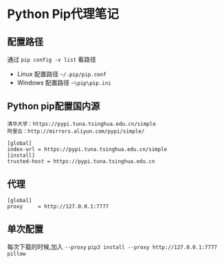 # Python Pip代理笔记


## 配置路径

通过 `pip config -v list` 看路径
* Linux 配置路径 `~/.pip/pip.conf`
* Windows 配置路径 `~\pip\pip.ini`

## Python pip配置国内源

```
清华大学：https://pypi.tuna.tsinghua.edu.cn/simple 
阿里云：http://mirrors.aliyun.com/pypi/simple/

[global] 
index-url = https://pypi.tuna.tsinghua.edu.cn/simple
[install]
trusted-host = https://pypi.tuna.tsinghua.edu.cn
```

## 代理

```
[global]
proxy     = http://127.0.0.1:7777
```

## 单次配置

每次下载的时候,加入 `--proxy`
`pip3 install --proxy http://127.0.0.1:7777  pillow`